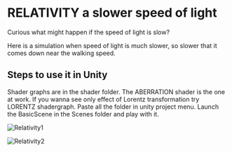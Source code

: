 # RELATIVITY a slower speed of light
Curious what might happen if the speed of light is slow?       

Here is a simulation when speed of light is much slower, so slower that it comes down near the walking speed.  

## Steps to use it in Unity

Shader graphs are in the shader folder. The ABERRATION shader is the one at work. If you wanna see only effect of Lorentz transformation try LORENTZ shadergraph. Paste all the folder in unity project menu. Launch the BasicScene in the Scenes folder and play with it.  


![Relativity1](https://github.com/user-attachments/assets/102307c6-ee71-40b5-afed-ac0f7db9018e)


![Relativity2](https://github.com/user-attachments/assets/f75c032f-7d9f-46a3-a312-2536ca6cae85)
